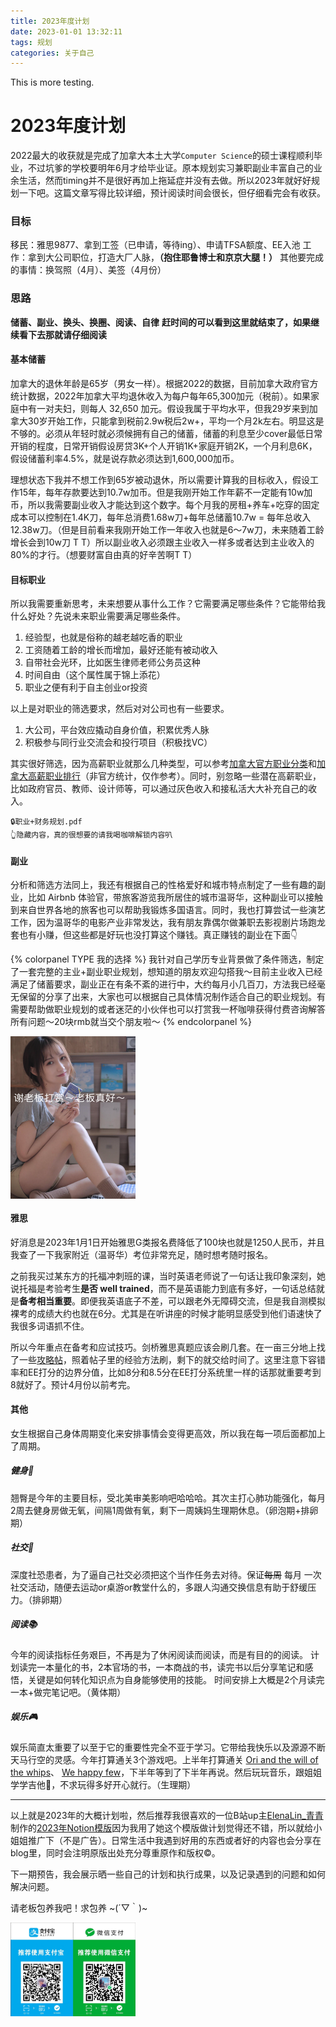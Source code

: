 ```yaml
---
title: 2023年度计划
date: 2023-01-01 13:32:11
tags: 规划
categories: 关于自己
---
```


<!-- more -->
This is more testing.
<!-- more -->

# 2023年度计划

2022最大的收获就是完成了加拿大本土大学``Computer Science``的硕士课程顺利毕业，不过坑爹的学校要明年6月才给毕业证。原本规划实习兼职副业丰富自己的业余生活，然而timing并不是很好再加上拖延症并没有去做。所以2023年就好好规划一下吧。这篇文章写得比较详细，预计阅读时间会很长，但仔细看完会有收获。

### 目标
移民：雅思9877、拿到工签（已申请，等待ing）、申请TFSA额度、EE入池
工作：拿到大公司职位，打造大厂人脉，**（抱住耶鲁博士和京京大腿！）**
其他要完成的事情：换驾照（4月）、美签（4月份）

### 思路
**储蓄、副业、换头、换圈、阅读、自律**
**赶时间的可以看到这里就结束了，如果继续看下去那就请仔细阅读**


#### 基本储蓄

加拿大的退休年龄是65岁（男女一样）。根据2022的数据，目前加拿大政府官方统计数据，2022年加拿大平均退休收入为每户每年65,300加元（税前）。如果家庭中有一对夫妇，则每人 32,650 加元。假设我属于平均水平，但我29岁来到加拿大30岁开始工作，只能拿到税前2.9w税后2w+，平均一个月2k左右。明显这是不够的。必须从年轻时就必须候拥有自己的储蓄，储蓄的利息至少cover最低日常开销的程度，日常开销假设房贷3K+个人开销1K+家庭开销2K，一个月利息6K，假设储蓄利率4.5%，就是说存款必须达到1,600,000加币。

理想状态下我并不想工作到65岁被动退休，所以需要计算我的目标收入，假设工作15年，每年存款要达到10.7w加币。但是我刚开始工作年薪不一定能有10w加币，所以我需要副业收入才能达到这个数字。每个月我的房租+养车+吃穿的固定成本可以控制在1.4K刀，每年总消费1.68w刀+每年总储蓄10.7w = 每年总收入12.38w刀。（但是目前看来我刚开始工作一年收入也就是6～7w刀，未来随着工龄增长会到10w刀 T T）所以副业收入必须跟主业收入一样多或者达到主业收入的80%的才行。（想要财富自由真的好辛苦啊T T）

#### 目标职业
所以我需要重新思考，未来想要从事什么工作？它需要满足哪些条件？它能带给我什么好处？先说未来职业需要满足哪些条件。

1. 经验型，也就是俗称的越老越吃香的职业
2. 工资随着工龄的增长而增加，最好还能有被动收入
3. 自带社会光环，比如医生律师老师公务员这种
4. 时间自由（这个属性属于锦上添花）
5. 职业之便有利于自主创业or投资

以上是对职业的筛选要求，然后对对公司也有一些要求。

1.  大公司，平台效应撬动自身价值，积累优秀人脉
2.  积极参与同行业交流会和投行项目（积极找VC）

其实很好筛选，因为高薪职业就那么几种类型，可以参考[加拿大官方职业分类](https://noc.esdc.gc.ca/CareerHandbook/ChHierarchy)和[加拿大高薪职业排行](https://www.randstad.ca/job-seeker/career-resources/job-search-tips/top-10-highest-paying-jobs-2023/)（非官方统计，仅作参考）。同时，别忽略一些潜在高薪职业，比如政府官员、教师、设计师等，可以通过灰色收入和接私活大大补充自己的收入。

```
🔒职业+财务规划.pdf
👆隐藏内容，真的很想要的请我喝咖啡解锁内容叭
```



#### 副业
分析和筛选方法同上，我还有根据自己的性格爱好和城市特点制定了一些有趣的副业，比如 Airbnb 体验官，带旅客游览我所居住的城市温哥华，这种副业可以接触到来自世界各地的旅客也可以帮助我锻炼多国语言。同时，我也打算尝试一些演艺工作，因为温哥华的电影产业非常发达，我有朋友靠偶尔做兼职去影视剧片场跑龙套也有小赚，但这些都是好玩也没打算这个赚钱。真正赚钱的副业在下面👇

{% colorpanel TYPE 我的选择 %}
我针对自己学历专业背景做了条件筛选，制定了一套完整的主业+副业职业规划，想知道的朋友欢迎勾搭我～目前主业收入已经满足了储蓄要求，副业正在有条不紊的进行中，大约每月小几百刀，方法我已经毫无保留的分享了出来，大家也可以根据自己具体情况制作适合自己的职业规划。有需要帮助做职业规划的或者迷茫的小伙伴也可以打赏我一杯咖啡获得付费咨询解答所有问题～20块rmb就当交个朋友啦～
{% endcolorpanel %}

 <img src="./../images/thankboss.png" width = "200" height = "260" alt="求打赏" align=center />

#### 雅思
好消息是2023年1月1日开始雅思G类报名费降低了100块也就是1250人民币，并且我查了一下我家附近（温哥华）考位非常充足，随时想考随时报名。

之前我买过某东方的托福冲刺班的课，当时英语老师说了一句话让我印象深刻，她说托福是考验考生**是否 well trained**，而不是英语能力到底有多好，一句话总结就是**备考相当重要**。即便我英语底子不差，可以跟老外无障碍交流，但是我自测模拟裸考的成绩大约也就在6分。尤其是在听讲座的时候才能明显感受到他们语速快了我很多词语抓不住。

所以今年重点在备考和应试技巧。剑桥雅思真题应该会刷几套。在一亩三分地上找了一些[攻略帖](https://www.1point3acres.com/bbs/thread-631793-1-1.html)，照着帖子里的经验方法刷，剩下的就交给时间了。这里注意下容错率和EE打分的边界分值，比如8分和8.5分在EE打分系统里一样的话那就重要考到8就好了。预计4月份以前考完。


#### 其他
女生根据自己身体周期变化来安排事情会变得更高效，所以我在每一项后面都加上了周期。
##### 健身💪
翘臀是今年的主要目标，受北美审美影响吧哈哈哈。其次主打心肺功能强化，每月2周去健身房做无氧，间隔1周做有氧，剩下一周姨妈生理期休息。（卵泡期+排卵期）

##### 社交🍾️
深度社恐患者，为了逼自己社交必须把这个当作任务去对待。保证~~每周~~ 每月 一次社交活动，随便去运动or桌游or教堂什么的，多跟人沟通交换信息有助于舒缓压力。（排卵期）

##### 阅读📚
今年的阅读指标任务艰巨，不再是为了休闲阅读而阅读，而是有目的的阅读。
计划读完一本量化的书，2本官场的书，一本商战的书，读完书以后分享笔记和感悟，关键是如何转化知识点为自身能够使用的技能。
时间安排上大概是2个月读完一本+做完笔记吧。（黄体期）

##### 娱乐🎮
娱乐简直太重要了以至于它的重要性完全不亚于学习。它带给我快乐以及源源不断天马行空的灵感。今年打算通关3个游戏吧。上半年打算通关 [Ori and the will of the whips](https://store.steampowered.com/app/1057090/Ori_and_the_Will_of_the_Wisps/?l=schinese)、 [We happy few](https://store.steampowered.com/app/320240/We_Happy_Few/)，下半年等到了下半年再说。然后玩玩音乐，跟姐姐学学吉他🎸，不求玩得多好开心就行。（生理期）

-----

以上就是2023年的大概计划啦，然后推荐我很喜欢的一位B站up主[ElenaLin_青青](https://space.bilibili.com/5128788?spm_id_from=333.337.0.0)制作的[2023年Notion模版]( https://well-plane-c47.notion.site/Home-2023-edf74a02c123434496d3f810d0b48fba)因为我用了她这个模版做计划觉得还不错，所以就给小姐姐推广下（不是广告）。日常生活中我遇到好用的东西或者好的内容也会分享在blog里，同时会注明原版出处充分尊重原作和版权©️。

下一期预告，我会展示晒一些自己的计划和执行成果，以及记录遇到的问题和如何解决问题。

请老板包养我吧！求包养 ~(´▽｀)~

 <img src="./../images/paycode.jpg" width = "200" height = "150" alt="求打赏" align=center />
